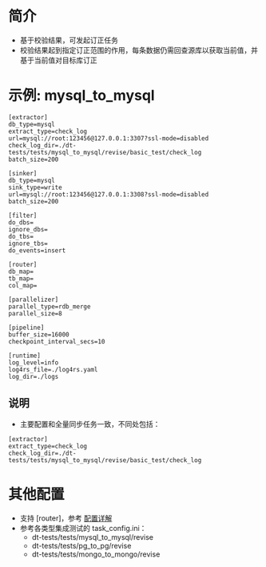 # 简介
- 基于校验结果，可发起订正任务
- 校验结果起到指定订正范围的作用，每条数据仍需回查源库以获取当前值，并基于当前值对目标库订正

# 示例: mysql_to_mysql
```
[extractor]
db_type=mysql
extract_type=check_log
url=mysql://root:123456@127.0.0.1:3307?ssl-mode=disabled
check_log_dir=./dt-tests/tests/mysql_to_mysql/revise/basic_test/check_log
batch_size=200

[sinker]
db_type=mysql
sink_type=write
url=mysql://root:123456@127.0.0.1:3308?ssl-mode=disabled
batch_size=200

[filter]
do_dbs=
ignore_dbs=
do_tbs=
ignore_tbs=
do_events=insert

[router]
db_map=
tb_map=
col_map=

[parallelizer]
parallel_type=rdb_merge
parallel_size=8

[pipeline]
buffer_size=16000
checkpoint_interval_secs=10

[runtime]
log_level=info
log4rs_file=./log4rs.yaml
log_dir=./logs
```

## 说明
- 主要配置和全量同步任务一致，不同处包括：

```
[extractor]
extract_type=check_log
check_log_dir=./dt-tests/tests/mysql_to_mysql/revise/basic_test/check_log
```

# 其他配置
- 支持 [router]，参考 [配置详解](../config.md)
- 参考各类型集成测试的 task_config.ini：
    - dt-tests/tests/mysql_to_mysql/revise
    - dt-tests/tests/pg_to_pg/revise
    - dt-tests/tests/mongo_to_mongo/revise
